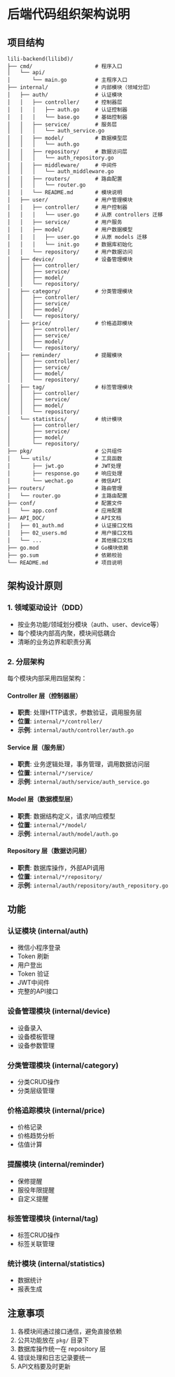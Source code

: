 # 后端代码组织架构说明

## 项目结构

```
lili-backend(lilibd)/
├── cmd/                    # 程序入口
│   └── api/
│       └── main.go         # 主程序入口
├── internal/               # 内部模块（领域分层）
│   ├── auth/               # 认证模块 
│   │   ├── controller/     # 控制器层
│   │   │   ├── auth.go     # 认证控制器
│   │   │   └── base.go     # 基础控制器
│   │   ├── service/        # 服务层
│   │   │   └── auth_service.go
│   │   ├── model/          # 数据模型层
│   │   │   └── auth.go
│   │   ├── repository/     # 数据访问层
│   │   │   └── auth_repository.go
│   │   ├── middleware/     # 中间件
│   │   │   └── auth_middleware.go
│   │   ├── routers/        # 路由配置
│   │   │   └── router.go
│   │   └── README.md       # 模块说明
│   ├── user/               # 用户管理模块 
│   │   ├── controller/     # 用户控制器
│   │   │   └── user.go     # 从原 controllers 迁移
│   │   ├── service/        # 用户服务
│   │   ├── model/          # 用户数据模型
│   │   │   ├── user.go     # 从原 models 迁移
│   │   │   └── init.go     # 数据库初始化
│   │   └── repository/     # 用户数据访问
│   ├── device/             # 设备管理模块 
│   │   ├── controller/
│   │   ├── service/
│   │   ├── model/
│   │   └── repository/
│   ├── category/           # 分类管理模块
│   │   ├── controller/
│   │   ├── service/
│   │   ├── model/
│   │   └── repository/
│   ├── price/              # 价格追踪模块 
│   │   ├── controller/
│   │   ├── service/
│   │   ├── model/
│   │   └── repository/
│   ├── reminder/           # 提醒模块
│   │   ├── controller/
│   │   ├── service/
│   │   ├── model/
│   │   └── repository/
│   ├── tag/                # 标签管理模块
│   │   ├── controller/
│   │   ├── service/
│   │   ├── model/
│   │   └── repository/
│   └── statistics/         # 统计模块
│       ├── controller/
│       ├── service/
│       ├── model/
│       └── repository/
├── pkg/                    # 公共组件
│   └── utils/              # 工具函数
│       ├── jwt.go          # JWT处理
│       ├── response.go     # 响应处理
│       └── wechat.go       # 微信API
├── routers/                # 路由管理
│   └── router.go           # 主路由配置
├── conf/                   # 配置文件
│   └── app.conf            # 应用配置
├── API_DOC/                # API文档
│   ├── 01_auth.md          # 认证接口文档
│   ├── 02_users.md         # 用户接口文档
│   └── ...                 # 其他接口文档
├── go.mod                  # Go模块依赖
├── go.sum                  # 依赖校验
└── README.md               # 项目说明
```

## 架构设计原则

### 1. 领域驱动设计（DDD）
- 按业务功能/领域划分模块（auth、user、device等）
- 每个模块内部高内聚，模块间低耦合
- 清晰的业务边界和职责分离

### 2. 分层架构
每个模块内部采用四层架构：

#### Controller 层（控制器层）
- **职责**: 处理HTTP请求，参数验证，调用服务层
- **位置**: `internal/*/controller/`
- **示例**: `internal/auth/controller/auth.go`

#### Service 层（服务层）
- **职责**: 业务逻辑处理，事务管理，调用数据访问层
- **位置**: `internal/*/service/`
- **示例**: `internal/auth/service/auth_service.go`

#### Model 层（数据模型层）
- **职责**: 数据结构定义，请求/响应模型
- **位置**: `internal/*/model/`
- **示例**: `internal/auth/model/auth.go`

#### Repository 层（数据访问层）
- **职责**: 数据库操作，外部API调用
- **位置**: `internal/*/repository/`
- **示例**: `internal/auth/repository/auth_repository.go`

## 功能

### 认证模块 (internal/auth)
- 微信小程序登录
- Token 刷新
- 用户登出
- Token 验证
- JWT中间件
- 完整的API接口


### 设备管理模块 (internal/device)
- 设备录入
- 设备模板管理
- 设备参数管理

### 分类管理模块 (internal/category)
- 分类CRUD操作
- 分类层级管理

### 价格追踪模块 (internal/price)
- 价格记录
- 价格趋势分析
- 估值计算

### 提醒模块 (internal/reminder)
- 保修提醒
- 服役年限提醒
- 自定义提醒

### 标签管理模块 (internal/tag)
- 标签CRUD操作
- 标签关联管理

### 统计模块 (internal/statistics)
- 数据统计
- 报表生成




## 注意事项

1. 各模块间通过接口通信，避免直接依赖
2. 公共功能放在 `pkg/` 目录下
3. 数据库操作统一在 repository 层
4. 错误处理和日志记录要统一
5. API文档要及时更新 